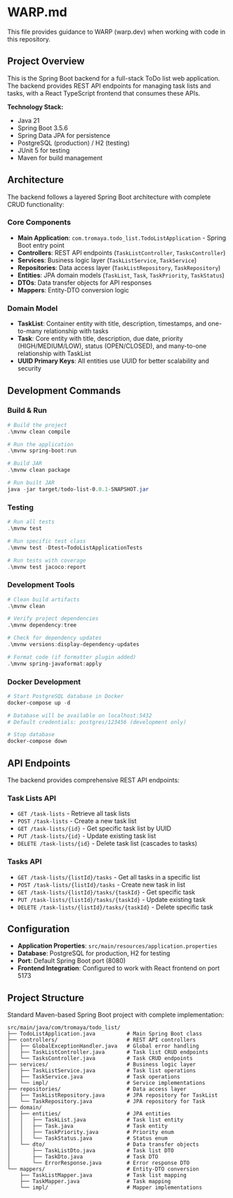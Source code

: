 # WARP.md

This file provides guidance to WARP (warp.dev) when working with code in this repository.

## Project Overview

This is the Spring Boot backend for a full-stack ToDo list web application. The backend provides REST API endpoints for managing task lists and tasks, with a React TypeScript frontend that consumes these APIs.

**Technology Stack:**
- Java 21
- Spring Boot 3.5.6
- Spring Data JPA for persistence
- PostgreSQL (production) / H2 (testing)
- JUnit 5 for testing
- Maven for build management

## Architecture

The backend follows a layered Spring Boot architecture with complete CRUD functionality:

### Core Components
- **Main Application**: `com.tromaya.todo_list.TodoListApplication` - Spring Boot entry point
- **Controllers**: REST API endpoints (`TaskListController`, `TasksController`)
- **Services**: Business logic layer (`TaskListService`, `TaskService`)
- **Repositories**: Data access layer (`TaskListRepository`, `TaskRepository`)
- **Entities**: JPA domain models (`TaskList`, `Task`, `TaskPriority`, `TaskStatus`)
- **DTOs**: Data transfer objects for API responses
- **Mappers**: Entity-DTO conversion logic

### Domain Model
- **TaskList**: Container entity with title, description, timestamps, and one-to-many relationship with tasks
- **Task**: Core entity with title, description, due date, priority (HIGH/MEDIUM/LOW), status (OPEN/CLOSED), and many-to-one relationship with TaskList
- **UUID Primary Keys**: All entities use UUID for better scalability and security

## Development Commands

### Build & Run
```powershell
# Build the project
.\mvnw clean compile

# Run the application
.\mvnw spring-boot:run

# Build JAR
.\mvnw clean package

# Run built JAR
java -jar target/todo-list-0.0.1-SNAPSHOT.jar
```

### Testing
```powershell
# Run all tests
.\mvnw test

# Run specific test class
.\mvnw test -Dtest=TodoListApplicationTests

# Run tests with coverage
.\mvnw test jacoco:report
```

### Development Tools
```powershell
# Clean build artifacts
.\mvnw clean

# Verify project dependencies
.\mvnw dependency:tree

# Check for dependency updates
.\mvnw versions:display-dependency-updates

# Format code (if formatter plugin added)
.\mvnw spring-javaformat:apply
```

### Docker Development

```powershell
# Start PostgreSQL database in Docker
docker-compose up -d

# Database will be available on localhost:5432
# Default credentials: postgres/123456 (development only)

# Stop database
docker-compose down
```

## API Endpoints

The backend provides comprehensive REST API endpoints:

### Task Lists API
- `GET /task-lists` - Retrieve all task lists
- `POST /task-lists` - Create a new task list
- `GET /task-lists/{id}` - Get specific task list by UUID
- `PUT /task-lists/{id}` - Update existing task list
- `DELETE /task-lists/{id}` - Delete task list (cascades to tasks)

### Tasks API
- `GET /task-lists/{listId}/tasks` - Get all tasks in a specific list
- `POST /task-lists/{listId}/tasks` - Create new task in list
- `GET /task-lists/{listId}/tasks/{taskId}` - Get specific task
- `PUT /task-lists/{listId}/tasks/{taskId}` - Update existing task
- `DELETE /task-lists/{listId}/tasks/{taskId}` - Delete specific task

## Configuration

- **Application Properties**: `src/main/resources/application.properties`
- **Database**: PostgreSQL for production, H2 for testing
- **Port**: Default Spring Boot port (8080)
- **Frontend Integration**: Configured to work with React frontend on port 5173

## Project Structure

Standard Maven-based Spring Boot project with complete implementation:

```
src/main/java/com/tromaya/todo_list/
├── TodoListApplication.java          # Main Spring Boot class
├── controllers/                      # REST API controllers
│   ├── GlobalExceptionHandler.java   # Global error handling
│   ├── TaskListController.java       # Task list CRUD endpoints
│   └── TasksController.java          # Task CRUD endpoints
├── services/                         # Business logic layer
│   ├── TaskListService.java          # Task list operations
│   ├── TaskService.java              # Task operations
│   └── impl/                         # Service implementations
├── repositories/                     # Data access layer
│   ├── TaskListRepository.java       # JPA repository for TaskList
│   └── TaskRepository.java           # JPA repository for Task
├── domain/
│   ├── entities/                     # JPA entities
│   │   ├── TaskList.java             # Task list entity
│   │   ├── Task.java                 # Task entity
│   │   ├── TaskPriority.java         # Priority enum
│   │   └── TaskStatus.java           # Status enum
│   └── dto/                          # Data transfer objects
│       ├── TaskListDto.java          # Task list DTO
│       ├── TaskDto.java              # Task DTO
│       └── ErrorResponse.java        # Error response DTO
└── mappers/                          # Entity-DTO conversion
    ├── TaskListMapper.java           # Task list mapping
    ├── TaskMapper.java               # Task mapping
    └── impl/                         # Mapper implementations
```
